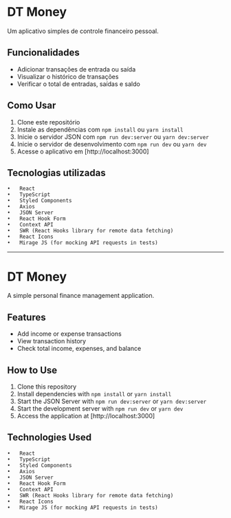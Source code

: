 # DT Money

Um aplicativo simples de controle financeiro pessoal.

## Funcionalidades

- Adicionar transações de entrada ou saída
- Visualizar o histórico de transações
- Verificar o total de entradas, saídas e saldo

## Como Usar

1. Clone este repositório
2. Instale as dependências com `npm install` ou `yarn install`
3. Inicie o servidor JSON com `npm run dev:server` ou `yarn dev:server`
4. Inicie o servidor de desenvolvimento com `npm run dev` ou `yarn dev`
5. Acesse o aplicativo em [http://localhost:3000]

## Tecnologias utilizadas

	•	React
	•	TypeScript
	•	Styled Components
	•	Axios
	•	JSON Server
	•	React Hook Form
	•	Context API
	•	SWR (React Hooks library for remote data fetching)
	•	React Icons
	•	Mirage JS (for mocking API requests in tests)

--------------------------------------------------------------------------------------------------------------------

# DT Money

A simple personal finance management application.

## Features

- Add income or expense transactions
- View transaction history
- Check total income, expenses, and balance

## How to Use

1. Clone this repository
2. Install dependencies with `npm install` or `yarn install`
3. Start the JSON Server with `npm run dev:server` or `yarn dev:server`
4. Start the development server with `npm run dev` or `yarn dev`
5. Access the application at [http://localhost:3000]

## Technologies Used

	•	React
	•	TypeScript
	•	Styled Components
	•	Axios
	•	JSON Server
	•	React Hook Form
	•	Context API
	•	SWR (React Hooks library for remote data fetching)
	•	React Icons
	•	Mirage JS (for mocking API requests in tests)